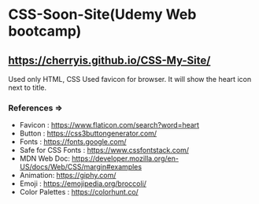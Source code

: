 # CSS-Soon-Site(Udemy Web bootcamp)
## https://cherryis.github.io/CSS-My-Site/
Used only HTML, CSS
Used favicon for browser. It will show the heart icon next to title.

### References =>

- Favicon : https://www.flaticon.com/search?word=heart
- Button : https://css3buttongenerator.com/
- Fonts : https://fonts.google.com/
- Safe for CSS Fonts : https://www.cssfontstack.com/
- MDN Web Doc: https://developer.mozilla.org/en-US/docs/Web/CSS/margin#examples
- Animation: https://giphy.com/
- Emoji : https://emojipedia.org/broccoli/
- Color Palettes : https://colorhunt.co/
